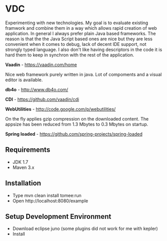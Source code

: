 VDC
===

Experimenting with new technologies. My goal is to evaluate existing framwork and combine them in a way which 
allows rapid creation of web application. In general I always prefer plain Java based frameworks. 
The reason is that the the Java Script based ones are nice but they are less convenient when it comes to debug, 
lack of decent IDE support, not strongly typed language. I also don't like having descriptors in the code it is hard 
them to keep in synchron with the rest of the application. 

**Vaadin** - https://vaadin.com/home

Nice web framework purely written in java. Lot of compoments and a visual editor is available.

**db4o** - http://www.db4o.com/

**CDI** - https://github.com/vaadin/cdi

**WebUtilities** - http://code.google.com/p/webutilities/

On the fly applies gzip compression on the downloaded content. The appsize has been reduced from 1.3 Mbytes to 0.3 Mbytes on startup.

**Spring loaded** - https://github.com/spring-projects/spring-loaded



Requirements
------------

* JDK 1.7
* Maven 3.x

Installation
------------

* Type mvn clean install tomee:run
* Open http://localhost:8080/example

Setup Development Environment
-----------------------------

* Download eclipse juno (some plugins did not work for me with kepler)
* Install 


